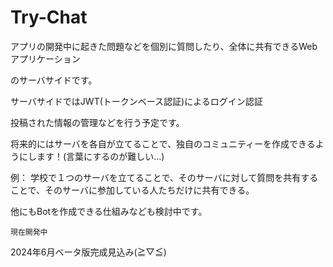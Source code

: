 # Try-Chat

アプリの開発中に起きた問題などを個別に質問したり、全体に共有できるWebアプリケーション

のサーバサイドです。

サーバサイドではJWT(トークンベース認証)によるログイン認証

投稿された情報の管理などを行う予定です。

将来的にはサーバを各自が立てることで、独自のコミュニティーを作成できるようにします！(言葉にするのが難しい...)

例：
学校で１つのサーバを立てることで、そのサーバに対して質問を共有することで、そのサーバに参加している人たちだけに共有できる。

他にもBotを作成できる仕組みなども検討中です。

``現在開発中``

2024年6月ベータ版完成見込み(≧▽≦)
